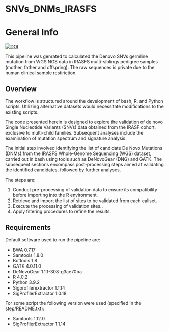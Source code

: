 # SNVs_DNMs_IRASFS
# General Info
[![DOI](https://zenodo.org/badge/749389873.svg)](https://doi.org/10.5281/zenodo.13864621)

This pipeline was genrated to calculated the Denovo SNVs germline mutation from WGS NGS data in IRASFS multi-siblings pedigree samples (mother, father and offspring). 
The raw sequences is private due to the human clinical sample restiriction.

## Overview

The workflow is structured around the development of bash, R, and Python scripts. Utilizing alternative datasets would necessitate modifications to the existing scripts.

The code presented herein is designed to explore the validation of de novo Single Nucleotide Variants (SNVs) data obtained from the IRASF cohort, exclusive to multi-child families. Subsequent analyses include the examination of mutation spectrum and signature analysis.

The initial step involved identifying the list of candidate De Novo Mutations (DNMs) from the IRASFS Whole-Genome Sequencing (WGS) dataset, carried out in bash using tools such as DeNovoGear (DNG) and GATK. The subsequent sections encompass post-processing steps aimed at validating the identified candidates, followed by further analyses.


The steps are:
1. Conduct pre-processing of validation data to ensure its compatibility before importing into the R environment.
2. Retrieve and import the list of sites to be validated from each callset.
3. Execute the processing of validation sites..
4. Apply filtering procedures to refine the results.
   

## Requirements 

Default software used to run the pipeline are:
- BWA 0.7.17
- Samtools 1.8.0
- Bcftools 1.8
- GATK 4.0.11.0
- DeNovoGear 1.1.1-308-g3ae70ba
- R 4.0.2 
- Python 3.9.2  
- Sigprofilerextractor  1.1.14  
- SigProfilerExtractor  1.0.18 


For some script the following version were used (specified in the step/README.txt):
- Samtools 1.12.0
- SigProfilerExtractor 1.1.14
  
